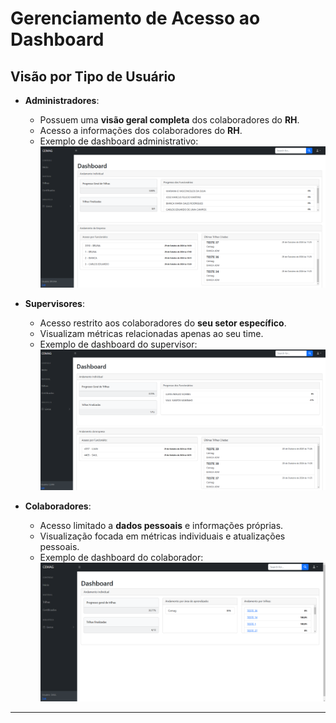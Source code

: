 # Gerenciamento de Acesso ao Dashboard

## Visão por Tipo de Usuário

- **Administradores**:
   - Possuem uma **visão geral completa** dos colaboradores do **RH**.
   - Acesso a informações dos colaboradores do **RH**.
   - Exemplo de dashboard administrativo:
      ![Dashboard do Administrador](/documentacao/imgs_documentacao/dashboardADM.png)

- **Supervisores**:
   - Acesso restrito aos colaboradores do **seu setor específico**.
   - Visualizam métricas relacionadas apenas ao seu time.
   - Exemplo de dashboard do supervisor:
      ![Dashboard do Supervisor](/documentacao/imgs_documentacao/dashboardSUP.png)

- **Colaboradores**:
   - Acesso limitado a **dados pessoais** e informações próprias.
   - Visualização focada em métricas individuais e atualizações pessoais.
   - Exemplo de dashboard do colaborador:
      ![Dashboard do Colaborador](/documentacao/imgs_documentacao/dashboardCOL.png)

---


